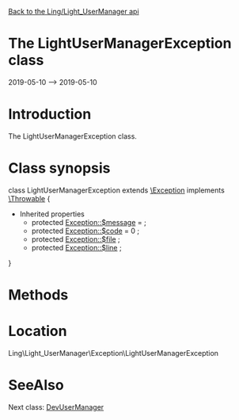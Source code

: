 [Back to the Ling/Light_UserManager api](https://github.com/lingtalfi/Light_UserManager/blob/master/doc/api/Ling/Light_UserManager.md)



The LightUserManagerException class
================
2019-05-10 --> 2019-05-10






Introduction
============

The LightUserManagerException class.



Class synopsis
==============


class <span class="pl-k">LightUserManagerException</span> extends [\Exception](http://php.net/manual/en/class.exception.php) implements [\Throwable](http://php.net/manual/en/class.throwable.php) {

- Inherited properties
    - protected  [Exception::$message](#property-message) =  ;
    - protected  [Exception::$code](#property-code) = 0 ;
    - protected  [Exception::$file](#property-file) ;
    - protected  [Exception::$line](#property-line) ;

}






Methods
==============






Location
=============
Ling\Light_UserManager\Exception\LightUserManagerException


SeeAlso
==============
Next class: [DevUserManager](https://github.com/lingtalfi/Light_UserManager/blob/master/doc/api/Ling/Light_UserManager/UserManager/DevUserManager.md)<br>
